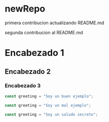 # newRepo

primera contribucion actualizando README.md

segunda contribucion al README.md

# Encabezado 1
## Encabezado 2
### Encabezado 3

```js example-good
const greeting = "Soy un buen ejemplo";
```

```js example-bad
const greeting = "Soy un mal ejemplo";
```

```js hidden
const greeting = "Soy un saludo secreto";
```
